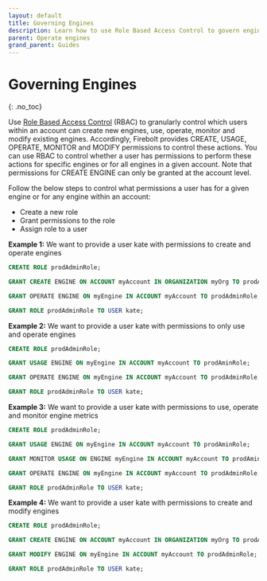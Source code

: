 ```yaml
---
layout: default
title: Governing Engines
description: Learn how to use Role Based Access Control to govern engines
parent: Operate engines
grand_parent: Guides
---
```

# Governing Engines
{: .no_toc}

Use [Role Based Access Control](../../Guides/security/rbac.md) (RBAC) to granularly control which users within an account can create new engines, use, operate, monitor and modify existing engines. Accordingly, Firebolt provides CREATE, USAGE, OPERATE, MONITOR and MODIFY permissions to control these actions. You can use RBAC to control whether a user has permissions to perform these actions for specific engines or for all engines in a given account. Note that permissions for CREATE ENGINE can only be granted at the account level. <br />

Follow the below steps to control what permissions a user has for a given engine or for any engine within an account:
* Create a new role
* Grant permissions to the role
* Assign role to a user

**Example 1:**  We want to provide a user kate with permissions to create and operate engines

```sql
CREATE ROLE prodAdminRole;

GRANT CREATE ENGINE ON ACCOUNT myAccount IN ORGANIZATION myOrg TO prodAminRole; 

GRANT OPERATE ENGINE ON myEngine IN ACCOUNT myAccount TO prodAdminRole; 

GRANT ROLE prodAdminRole TO USER kate;  
```

**Example 2:** We want to provide a user kate with permissions to only use and operate engines

```sql
CREATE ROLE prodAdminRole;

GRANT USAGE ENGINE ON myEngine IN ACCOUNT myAccount TO prodAminRole; 

GRANT OPERATE ENGINE ON myEngine IN ACCOUNT myAccount TO prodAdminRole; 

GRANT ROLE prodAdminRole TO USER kate;  
```

**Example 3:**  We want to provide a user kate with permissions to use, operate and monitor engine metrics

```sql
CREATE ROLE prodAdminRole;

GRANT USAGE ENGINE ON myEngine IN ACCOUNT myAccount TO prodAminRole;

GRANT MONITOR USAGE ON ENGINE myEngine IN ACCOUNT myAccount TO prodAminRole; 

GRANT OPERATE ENGINE ON myEngine IN ACCOUNT myAccount TO prodAdminRole; 

GRANT ROLE prodAdminRole TO USER kate;  
```

**Example 4:**  We want to provide a user kate with permissions to create and modify engines

```sql
CREATE ROLE prodAdminRole;

GRANT CREATE ENGINE ON ACCOUNT myAccount IN ORGANIZATION myOrg TO prodAminRole; 

GRANT MODIFY ENGINE ON myEngine IN ACCOUNT myAccount TO prodAdminRole; 

GRANT ROLE prodAdminRole TO USER kate;  
```



